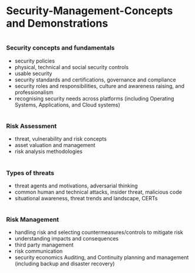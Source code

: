 # Security-Management-Concepts and Demonstrations
# <h3>Security concepts and fundamentals</h3>
* security policies 
* physical, technical and social security controls 
* usable security 
* security standards and certifications, governance and compliance 
* security roles and responsibilities, culture and awareness raising, and professionalism 
* recognising security needs across platforms (including Operating Systems, Applications, and Cloud systems)  
# <h3>Risk Assessment</h3>
* threat, vulnerability and risk concepts 
* asset valuation and management 
* risk analysis methodologies 
# <h3>Types of threats</h3>
* threat agents and motivations, adversarial thinking 
* common human and technical attacks, insider threat, malicious code 
* situational awareness, threat trends and landscape, CERTs 
# <h3>Risk Management</h3>
* handling risk and selecting countermeasures/controls to mitigate risk 
* understanding impacts and consequences 
* third party management 
* risk communication 
* security economics 
Auditing, and Continuity planning and management (including backup and disaster recovery)
